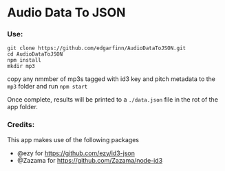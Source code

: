 # Audio Data To JSON

### Use:
```
git clone https://github.com/edgarfinn/AudioDataToJSON.git
cd AudioDataToJSON
npm install
mkdir mp3
```

copy any nmmber of mp3s tagged with id3 key and pitch metadata to the `mp3` folder and run `npm start`

Once complete, results will be printed to a `./data.json` file in the rot of the app folder.

### Credits:

This app makes use of the following packages

- @ezy for https://github.com/ezy/id3-json
- @Zazama for https://github.com/Zazama/node-id3
